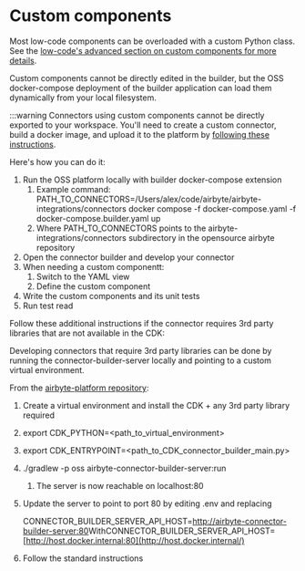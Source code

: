 # Custom components
Most low-code components can be overloaded with a custom Python class. See the [low-code's advanced section on custom components
for more details](../config-based/advanced-topics.md#custom-components).

Custom components cannot be directly edited in the builder, but the OSS docker-compose deployment of the builder application can load them dynamically from your local filesystem.

:::warning 
Connectors using custom components cannot be directly exported to your workspace. You'll need to create a custom connector, build a docker image, and upload it to the platform by [following these instructions](https://docs.airbyte.com/integrations/custom-connectors#adding-your-connectors-in-the-ui).


Here's how you can do it:

1. Run the OSS platform locally with builder docker-compose extension
    1. Example command: PATH_TO_CONNECTORS=/Users/alex/code/airbyte/airbyte-integrations/connectors docker compose -f docker-compose.yaml -f docker-compose.builder.yaml up
    2. Where PATH_TO_CONNECTORS points to the airbyte-integrations/connectors subdirectory in the opensource airbyte repository
2. Open the connector builder and develop your connector
3. When needing a custom componentt:
    1. Switch to the YAML view
    2. Define the custom component
4. Write the custom components and its unit tests
5. Run test read

Follow these additional instructions if the connector requires 3rd party libraries that are not available in the CDK:

Developing connectors that require 3rd party libraries can be done by running the connector-builder-server locally and pointing to a custom virtual environment.

From the [airbyte-platform repository](https://github.com/airbytehq/airbyte-platform):
1. Create a virtual environment and install the CDK + any 3rd party library required
2. export CDK_PYTHON=<path_to_virtual_environment>
3. export CDK_ENTRYPOINT=<path_to_CDK_connector_builder_main.py>
4. ./gradlew -p oss airbyte-connector-builder-server:run
    1. The server is now reachable on localhost:80
5. Update the server to point to port 80 by editing .env and replacing
    
    CONNECTOR_BUILDER_SERVER_API_HOST=[http://airbyte-connector-builder-server:80](http://airbyte-connector-builder-server/)WithCONNECTOR_BUILDER_SERVER_API_HOST=[http://host.docker.internal:80](http://host.docker.internal/)
    
6. Follow the standard instructions
